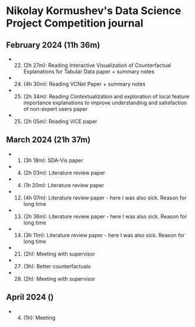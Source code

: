 # Nikolay Kormushev's Data Science Project Competition journal

## February 2024 (11h 36m)
* 22. (2h 27m): Reading Interactive Visualization of Counterfactual Explanations for Tabular Data paper + summary notes
* 24. (4h 30m): Reading VCNet Paper + summary notes
* 25. (2h 34m): Reading Contextualization and exploration of local feature importance explanations to improve understanding and satisfaction of non-expert users paper
* 25. (2h 05m): Reading ViCE paper
## March 2024 (21h 37m)
* 01. (3h 18m): SDA-Vis paper
* 04. (2h 03m): Literature review paper
* 04. (1h 20m): Literature review paper
* 12. (4h 07m): Literature review paper - here I was also sick. Reason for long time
* 13. (2h 36m): Literature review paper - here I was also sick. Reason for long time
* 14. (3h 11m): Literature review paper - here I was also sick. Reason for long time
* 21. (2h): Meeting with supervisor
* 27. (3h): Better counterfactuals
* 28. (2h): Meeting with supervisor
## April 2024 ()
* 04. (1h): Meeting
